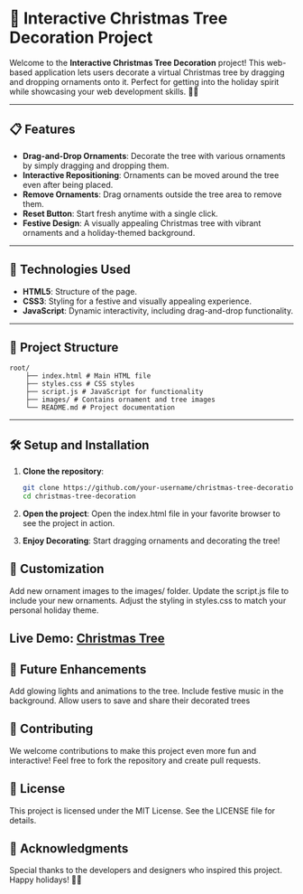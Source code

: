 # 🎄 Interactive Christmas Tree Decoration Project

Welcome to the **Interactive Christmas Tree Decoration** project! This web-based application lets users decorate a virtual Christmas tree by dragging and dropping ornaments onto it. Perfect for getting into the holiday spirit while showcasing your web development skills. 🎅✨

---

## 📋 Features

- **Drag-and-Drop Ornaments**: Decorate the tree with various ornaments by simply dragging and dropping them.
- **Interactive Repositioning**: Ornaments can be moved around the tree even after being placed.
- **Remove Ornaments**: Drag ornaments outside the tree area to remove them.
- **Reset Button**: Start fresh anytime with a single click.
- **Festive Design**: A visually appealing Christmas tree with vibrant ornaments and a holiday-themed background.

---

## 🚀 Technologies Used

- **HTML5**: Structure of the page.
- **CSS3**: Styling for a festive and visually appealing experience.
- **JavaScript**: Dynamic interactivity, including drag-and-drop functionality.

---

## 📂 Project Structure
    root/
        ├── index.html # Main HTML file 
        ├── styles.css # CSS styles 
        ├── script.js # JavaScript for functionality 
        ├── images/ # Contains ornament and tree images 
        └── README.md # Project documentation


---

## 🛠️ Setup and Installation

1. **Clone the repository**:
   ```bash
   git clone https://github.com/your-username/christmas-tree-decoration.git
   cd christmas-tree-decoration

2. **Open the project**:
    Open the index.html file in your favorite browser to see the project in action.

3. **Enjoy Decorating**:
    Start dragging ornaments and decorating the tree!

## 🎨 Customization
Add new ornament images to the images/ folder.
Update the script.js file to include your new ornaments.
Adjust the styling in styles.css to match your personal holiday theme.

## Live Demo: [Christmas Tree](https://cognisolver.github.io/christmas-tree-decoration-app/)

## 🌟 Future Enhancements
Add glowing lights and animations to the tree.
Include festive music in the background.
Allow users to save and share their decorated trees

## 🤝 Contributing
We welcome contributions to make this project even more fun and interactive!
Feel free to fork the repository and create pull requests.

## 📜 License
This project is licensed under the MIT License. See the LICENSE file for details.

## 🙌 Acknowledgments
Special thanks to the developers and designers who inspired this project.
Happy holidays! 🎄🎁
